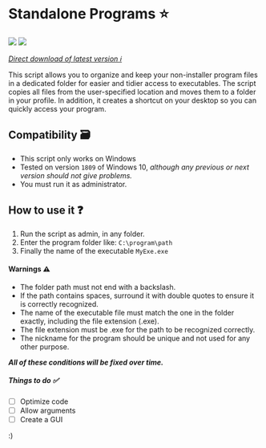 # Standalone Programs ⭐

![](https://custom-icon-badges.demolab.com/badge/Made%20in-Batch-000?style=for-the-badge&logo=windowsterminal&logoColor=fff) ![](https://custom-icon-badges.demolab.com/badge/Only%20for-Windows-000?style=for-the-badge&logo=windows&logoColor=00adef )

*[Direct download of latest version ℹ](https://github.com/NweoWasTaken/StandalonePrograms/releases/download/MayorUpdate/Main.bat)*

This script allows you to organize and keep your non-installer program files in a dedicated folder for easier and tidier access to executables. The script copies all files from the user-specified location and moves them to a folder in your profile. In addition, it creates a shortcut on your desktop so you can quickly access your program.


## Compatibility 🗃

- This script only works on Windows
- Tested on version ``1809`` of Windows 10, *although any previous or next version should not give problems.*
- You must run it as administrator.

## How to use it ❓
1. Run the script as admin, in any folder.
2. Enter the program folder like: ```C:\program\path```
3. Finally the name of the executable ```MyExe.exe```

#### Warnings ⚠
- The folder path must not end with a backslash.
- If the path contains spaces, surround it with double quotes to ensure it is correctly recognized.
- The name of the executable file must match the one in the folder exactly, including the file extension (.exe).
- The file extension must be .exe for the path to be recognized correctly.
- The nickname for the program should be unique and not used for any other purpose.

***All of these conditions will be fixed over time.***

##### Things to do ✅
- [ ] Optimize code
- [ ] Allow arguments
- [ ] Create a GUI

:)
